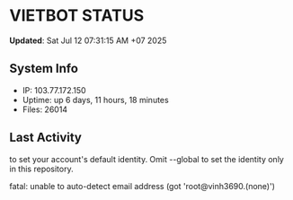 # VIETBOT STATUS
**Updated**: Sat Jul 12 07:31:15 AM +07 2025

## System Info
- IP: 103.77.172.150
- Uptime: up 6 days, 11 hours, 18 minutes
- Files: 26014

## Last Activity

to set your account's default identity.
Omit --global to set the identity only in this repository.

fatal: unable to auto-detect email address (got 'root@vinh3690.(none)')
